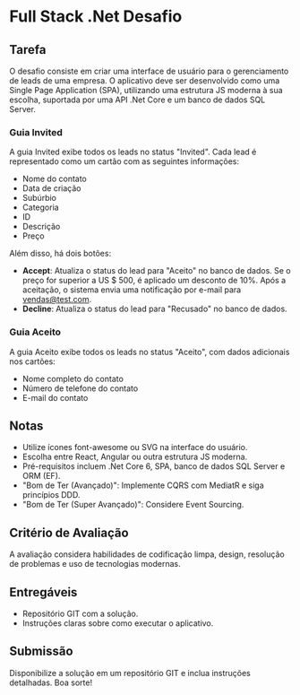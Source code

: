 # Full Stack .Net Desafio

## Tarefa

O desafio consiste em criar uma interface de usuário para o gerenciamento de leads de uma empresa. O aplicativo deve ser desenvolvido como uma Single Page Application (SPA), utilizando uma estrutura JS moderna à sua escolha, suportada por uma API .Net Core e um banco de dados SQL Server.

### Guia Invited

A guia Invited exibe todos os leads no status "Invited". Cada lead é representado como um cartão com as seguintes informações:
- Nome do contato
- Data de criação
- Subúrbio
- Categoria
- ID
- Descrição
- Preço

Além disso, há dois botões:
- **Accept**: Atualiza o status do lead para "Aceito" no banco de dados. Se o preço for superior a US $ 500, é aplicado um desconto de 10%. Após a aceitação, o sistema envia uma notificação por e-mail para vendas@test.com.
- **Decline**: Atualiza o status do lead para "Recusado" no banco de dados.

### Guia Aceito

A guia Aceito exibe todos os leads no status "Aceito", com dados adicionais nos cartões:
- Nome completo do contato
- Número de telefone do contato
- E-mail do contato

## Notas

- Utilize ícones font-awesome ou SVG na interface do usuário.
- Escolha entre React, Angular ou outra estrutura JS moderna.
- Pré-requisitos incluem .Net Core 6, SPA, banco de dados SQL Server e ORM (EF).
- "Bom de Ter (Avançado)": Implemente CQRS com MediatR e siga princípios DDD.
- "Bom de Ter (Super Avançado)": Considere Event Sourcing.

## Critério de Avaliação

A avaliação considera habilidades de codificação limpa, design, resolução de problemas e uso de tecnologias modernas.

## Entregáveis

- Repositório GIT com a solução.
- Instruções claras sobre como executar o aplicativo.

## Submissão

Disponibilize a solução em um repositório GIT e inclua instruções detalhadas. Boa sorte!
